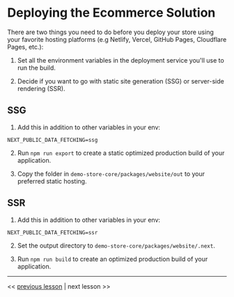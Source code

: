 # Deploying the Ecommerce Solution

There are two things you need to do before you deploy your store using your favorite hosting platforms (e.g Netlify, Vercel, GitHub Pages, Cloudflare Pages, etc.):

1. Set all the environment variables in the deployment service you'll use to run the build.

2. Decide if you want to go with static site generation (SSG) or server-side rendering (SSR).

## SSG

1. Add this in addition to other variables in your env:

```
NEXT_PUBLIC_DATA_FETCHING=ssg
```

2. Run `npm run export` to create a static optimized production build of your application.

3. Copy the folder in `demo-store-core/packages/website/out` to your preferred static hosting.

## SSR

1. Add this in addition to other variables in your env:

```
NEXT_PUBLIC_DATA_FETCHING=ssr
```

2. Set the output directory to `demo-store-core/packages/website/.next`.

3. Run `npm run build` to create an optimized production build of your application.

---

<< [previous lesson](./04.md) | next lesson >>
